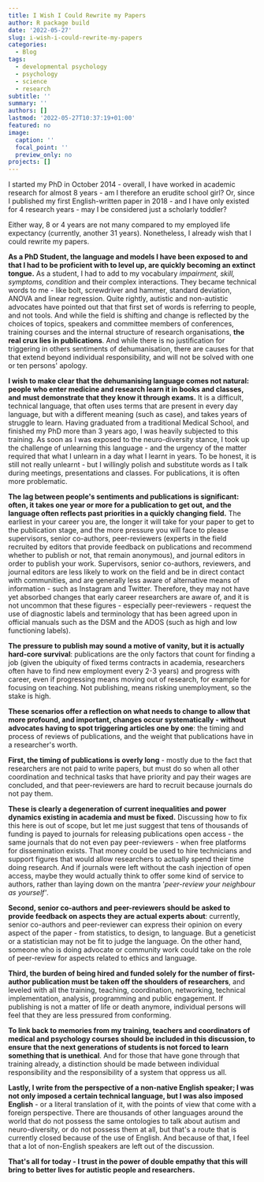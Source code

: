 ```yaml
---
title: I Wish I Could Rewrite my Papers
author: R package build
date: '2022-05-27'
slug: i-wish-i-could-rewrite-my-papers
categories:
  - Blog
tags:
  - developmental psychology
  - psychology
  - science
  - research
subtitle: ''
summary: ''
authors: []
lastmod: '2022-05-27T10:37:19+01:00'
featured: no
image:
  caption: ''
  focal_point: ''
  preview_only: no
projects: []
---
```


I started my PhD in October 2014 - overall, I have worked in academic research for almost 8 years - am I therefore an erudite school girl? Or, since I published my first English-written paper in 2018 - and I have only existed for 4 research years - may I be considered just a scholarly toddler?

Either way, 8 or 4 years are not many compared to my employed life expectancy (currently, another 31 years). Nonetheless, I already wish that I could rewrite my papers.

**As a PhD Student, the language and models I have been exposed to and that I had to be proficient with to level up, are quickly becoming an extinct tongue.** As a student, I had to add to my vocabulary *impairment, skill, symptoms, condition* and their complex interactions. They became technical words to me - like bolt, screwdriver and hammer, standard deviation, ANOVA and linear regression. Quite rightly, autistic and non-autistic advocates have pointed out that that first set of words is referring to people, and not tools. And while the field is shifting and change is reflected by the choices of topics, speakers and committee members of conferences, training courses and the internal structure of research organisations, **the real crux lies in publications**. And while there is no justification for triggering in others sentiments of dehumanisation, there are causes for that that extend beyond individual responsibility, and will not be solved with one or ten persons' apology.

**I wish to make clear that the dehumanising language comes not natural: people who enter medicine and research learn it in books and classes, and must demonstrate that they know it through exams.** It is a difficult, technical language, that often uses terms that are present in every day language, but with a different meaning (such as case), and takes years of struggle to learn. Having graduated from a traditional Medical School, and finished my PhD more than 3 years ago, I was heavily subjected to this training. As soon as I was exposed to the neuro-diversity stance, I took up the challenge of unlearning this language - and the urgency of the matter required that what I unlearn in a day what I learnt in years. To be honest, it is still not really unlearnt - but I willingly polish and substitute words as I talk during meetings, presentations and classes. For publications, it is often more problematic.

**The lag between people's sentiments and publications is significant: often, it takes one year or more for a publication to get out, and the language often reflects past priorities in a quickly changing field.** The earliest in your career you are, the longer it will take for your paper to get to the publication stage, and the more pressure you will face to please supervisors, senior co-authors, peer-reviewers (experts in the field recruited by editors that provide feedback on publications and recommend whether to publish or not, that remain anonymous), and journal editors in order to publish your work. Supervisors, senior co-authors, reviewers, and journal editors are less likely to work on the field and be in direct contact with communities, and are generally less aware of alternative means of information - such as Instagram and Twitter. Therefore, they may not have yet absorbed changes that early career researchers are aware of, and it is not uncommon that these figures - especially peer-reviewers - request the use of diagnostic labels and terminology that has been agreed upon in official manuals such as the DSM and the ADOS (such as high and low functioning labels).

**The pressure to publish may sound a motive of vanity, but it is actually hard-core survival**: publications are the only factors that count for finding a job (given the ubiquity of fixed terms contracts in academia, researchers often have to find new employment every 2-3 years) and progress with career, even if progressing means moving out of research, for example for focusing on teaching. Not publishing, means risking unemployment, so the stake is high.

**These scenarios offer a reflection on what needs to change to allow that more profound, and important, changes occur systematically - without advocates having to spot triggering articles one by one**: the timing and process of reviews of publications, and the weight that publications have in a researcher's worth.

**First, the timing of publications is overly long** - mostly due to the fact that researchers are not paid to write papers, but must do so when all other coordination and technical tasks that have priority and pay their wages are concluded, and that peer-reviewers are hard to recruit because journals do not pay them.

**These is clearly a degeneration of current inequalities and power dynamics existing in academia and must be fixed.** Discussing how to fix this here is out of scope, but let me just suggest that tens of thousands of funding is payed to journals for releasing publications open access - the same journals that do not even pay peer-reviewers - when free platforms for dissemination exists. That money could be used to hire technicians and support figures that would allow researchers to actually spend their time doing research. And if journals were left without the cash injection of open access, maybe they would actually think to offer some kind of service to authors, rather than laying down on the mantra '*peer-review your neighbour as yourself'*.

**Second, senior co-authors and peer-reviewers should be asked to provide feedback on aspects they are actual experts about**: currently, senior co-authors and peer-reviewer can express their opinion on every aspect of the paper - from statistics, to design, to language. But a geneticist or a statistician may not be fit to judge the language. On the other hand, someone who is doing advocate or community work could take on the role of peer-review for aspects related to ethics and language.

**Third, the burden of being hired and funded solely for the number of first-author publication must be taken off the shoulders of researchers**, and leveled with all the training, teaching, coordination, networking, technical implementation, analysis, programming and public engagement. If publishing is not a matter of life or death anymore, individual persons will feel that they are less pressured from conforming.

**To link back to memories from my training, teachers and coordinators of medical and psychology courses should be included in this discussion, to ensure that the next generations of students is not forced to learn something that is unethical**. And for those that have gone through that training already, a distinction should be made between individual responsibility and the responsibility of a system that oppress us all.

**Lastly, I write from the perspective of a non-native English speaker; I was not only imposed a certain technical language, but I was also imposed English** - or a literal translation of it, with the points of view that come with a foreign perspective. There are thousands of other languages around the world that do not possess the same ontologies to talk about autism and neuro-diversity, or do not possess them at all, but that's a route that is currently closed because of the use of English. And because of that, I feel that a lot of non-English speakers are left out of the discussion.

**That's all for today - I trust in the power of double empathy that this will bring to better lives for autistic people and researchers.**
